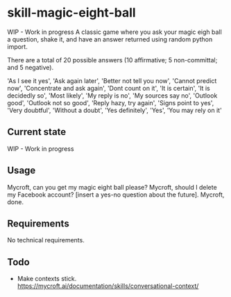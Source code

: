 # skill-magic-eight-ball
WIP - Work in progress
A classic game where you ask your magic eigh ball a question, shake it, and have an answer returned using random python import. 

There are a total of 20 possible answers (10 affirmative; 5 non-committal; and 5 negative). 

'As I see it yes', 
'Ask again later', 
'Better not tell you now', 
'Cannot predict now', 
'Concentrate and ask again', 
'Dont count on it', 
'It is certain', 
'It is decidedly so', 
'Most likely', 
'My reply is no', 
'My sources say no', 
'Outlook good', 
'Outlook not so good', 
'Reply hazy, try again', 
'Signs point to yes', 
'Very doubtful', 
'Without a doubt', 
'Yes definitely', 
'Yes', 
'You may rely on it'

## Current state
WIP - Work in progress

## Usage
Mycroft, can you get my magic eight ball please?
Mycroft, should I delete my Facebook account? [insert a yes-no question about the future]. 
Mycroft, done.

## Requirements
No technical requirements.

## Todo
- Make contexts stick.  
https://mycroft.ai/documentation/skills/conversational-context/